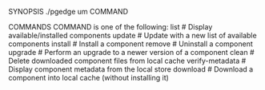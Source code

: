 
SYNOPSIS
    ./pgedge um COMMAND

COMMANDS
    COMMAND is one of the following:
     list                # Display available/installed components
     update              # Update with a new list of available components
     install             # Install a component
     remove              # Uninstall a component
     upgrade             # Perform an upgrade to a newer version of a component
     clean               # Delete downloaded component files from local cache
     verify-metadata     # Display component metadata from the local store
     download            # Download a component into local cache (without installing it)
